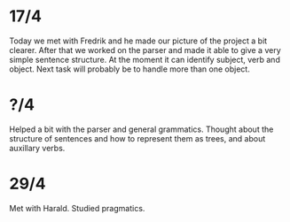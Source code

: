 # 17/4 #

Today we met with Fredrik and he made our picture of the project a bit clearer. After that we worked on the parser and made it able to give a very simple sentence structure. At the moment it can identify subject, verb and object. Next task will probably be to handle more than one object.

# ?/4 #

Helped a bit with the parser and general grammatics. Thought about the structure of sentences and how to represent them as trees, and about auxillary verbs.

# 29/4 #

Met with Harald. Studied pragmatics.